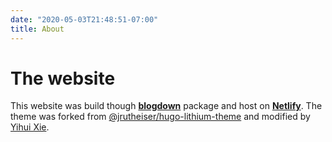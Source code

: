 ```yaml
---
date: "2020-05-03T21:48:51-07:00"
title: About
---
```

# The website
This website was build though [**blogdown**](https://github.com/rstudio/blogdown) package and host on [**Netlify**](https://www.netlify.com). The theme was forked from [@jrutheiser/hugo-lithium-theme](https://github.com/jrutheiser/hugo-lithium-theme) and modified by [Yihui Xie](https://yihui.org/).
